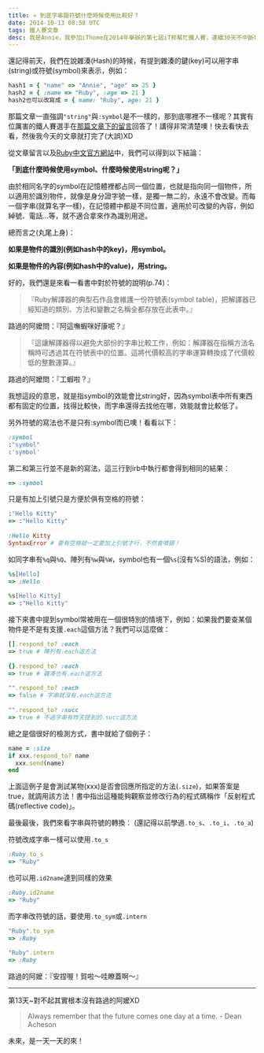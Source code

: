 ```yaml
---
title: » 到底字串跟符號什麼時候使用比較好？
date: 2014-10-13 08:58 UTC
tags: 鐵人賽文章
desc: 我是Annie，我參加iThome在2014年舉辦的第七屆iT邦幫忙鐵人賽，連續30天不中斷地記錄自己學習Ruby的歷程，這一系列30篇文章，推薦給跟我一樣初學Ruby約半年的朋友參考。
---
```


還記得前天，我們在說雜湊(Hash)的時候，有提到雜湊的鍵(key)可以用字串(string)或符號(symbol)來表示，例如：

~~~ruby
hash1 = { "name" => "Annie", "age" => 25 }  
hash2 = { :name => "Ruby", :age => 21 }  
hash2也可以改寫成 = { name: "Ruby", age: 21 }  
~~~

那篇文章一直強調`"string"`與`:symbol`是不一樣的，那到底哪裡不一樣呢？其實有位厲害的鐵人賽選手在[那篇文章下的留言](http://http://ithelp.ithome.com.tw/question/10159329)回答了！講得非常清楚噢！快去看快去看，然後我今天的文章就打完了(大誤)XD

從文章留言以及[Ruby中文官方網站](https://www.ruby-lang.org/zh_tw/documentation/ruby-from-other-languages/)中，我們可以得到以下結論：

**「到底什麼時候使用symbol、什麼時候使用string呢？」**

由於相同名字的symbol在記憶體裡都占同一個位置，也就是指向同一個物件，所以適用於識別物件，就像是身分證字號一樣，是獨一無二的，永遠不會改變。而每一個字串(就算名字一樣)，在記憶體中都是不同位置，適用於可改變的內容，例如綽號、電話...等，就不適合拿來作為識別用途。

總而言之(丸尾上身)：

**如果是物件的識別(例如hash中的key)，用symbol。**

**如果是物件的內容(例如hash中的value)，用string。**

好的，我們還是來看一看書中對於符號的說明(p.74)：

> 『Ruby解譯器的典型石作品會維護一份符號表(symbol table)，把解譯器已經知道的類別、方法和變數之名稱全都存放在此表中。』

路過的阿嬤問：『阿這嘸蝦咪好康呢？』

> 『這讓解譯器得以避免大部份的字串比較工作，例如：解譯器在指稱方法名稱時可透過其在符號表中的位置。這將代價較高的字串運算轉換成了代價較低的整數運算。』

路過的阿嬤問：『工蝦啦？』

我想這段的意思，就是指symbol的效能會比string好，因為symbol表中所有東西都有固定的位置，找得比較快，而字串還得去找他在哪，效能就會比較低了。

另外符號的寫法也不是只有:symbol而已噢！看看以下：

~~~ruby
:symbol  
:"symbol"  
:'symbol'  
~~~

第二和第三行並不是新的寫法，這三行到irb中執行都會得到相同的結果：

~~~ruby
=> :symbol  
~~~

只是有加上引號只是方便於俱有空格的符號：

~~~ruby
:"Hello Kitty"  
=> :"Hello Kitty"  
  
:Hello Kitty  
SyntaxError # 要有空格就一定要加上引號才行，不然會噴錯！  
~~~

如同字串有`%q`與`%Q`、陣列有`%w`與`%W`，symbol也有一個`%s`(沒有%S)的語法，例如：

~~~ruby
%s[Hello]  
=> :Hello  
  
%s[Hello Kitty]  
=> :"Hello Kitty"  
~~~

接下來書中提到symbol常被用在一個很特別的情境下，例如：如果我們要查某個物件是不是有支援`.each`這個方法？我們可以這麼做：

~~~ruby
[].respond_to? :each  
=> true # 陣列有.each這方法  
  
{}.respond_to? :each  
=> true # 雜湊也有.each這方法  
  
"".respond_to? :each  
=> false # 字串就沒有.each這方法  
  
"".respond_to? :succ  
=> true # 不過字串有昨天提到的.succ這方法  
~~~

總之是個很好的檢測方式，書中就給了個例子：

~~~ruby
name = :size  
if xxx.respond_to? name  
  xxx.send(name)  
end  
~~~

上面這例子是會測試某物(xxx)是否會回應所指定的方法(`.size`)，如果答案是true，就調用該方法！書中指出這種能夠觀察並修改行為的程式碼稱作「反射程式碼(reflective code)」。

最後最後，我們來看字串與符號的轉換：
(還記得以前學過`.to_s`、`.to_i`、`.to_a`)

符號改成字串一樣可以使用`.to_s`

~~~ruby
:Ruby.to_s  
=> "Ruby"  
~~~

也可以用`.id2name`達到同樣的效果

~~~ruby
:Ruby.id2name  
=> "Ruby"  
~~~

而字串改符號的話，要使用`.to_sym`或`.intern`

~~~ruby
"Ruby".to_sym  
=> :Ruby  
  
"Ruby".intern  
=> :Ruby  
~~~

路過的阿嬤：『安捏喔！賀啦～哇瞭蓋啊～』

---

第13天~對不起其實根本沒有路過的阿嬤XD

> Always remember that the future comes one day at a time. - Dean Acheson

未來，是一天一天的來！